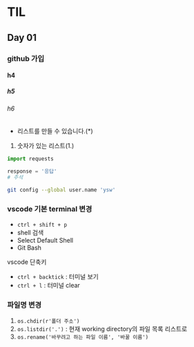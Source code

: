 # TIL

## Day 01

### github  가입

#### h4

##### h5

###### h6

* 리스트를 만들 수 있습니다.(*)

1. 숫자가 있는 리스트(1.)



```python
import requests

response = '응답'
# 주석
```



``` bash
git config --global user.name 'ysw'
```

### vscode 기본 terminal 변경

* `ctrl + shift + p`
* shell 검색
* Select Default Shell
* Git Bash

vscode 단축키

* `ctrl + backtick` : 터미널 보기
* `ctrl + l` : 터미널 clear



### 파일명 변경

1. `os.chdir(r'폴더 주소')`
2. `os.listdir('.')` : 현재 working directory의 파일 목록 리스트로
3. `os.rename('바꾸려고 하는 파일 이름', '바꿀 이름')`




